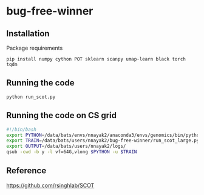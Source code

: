 # bug-free-winner

## Installation
Package requirements

```
pip install numpy cython POT sklearn scanpy umap-learn black torch tqdm
```

## Running the code

```
python run_scot.py
```

## Running the code on CS grid
```bash
#!/bin/bash
export PYTHON=/data/bats/envs/nnayak2/anaconda3/envs/genomics/bin/python
export TRAIN=/data/bats/users/nnayak2/bug-free-winner/run_scot_large.py
export OUTPUT=/data/bats/users/nnayak2/logs/
qsub -cwd -b y -l vf=64G,vlong $PYTHON -u $TRAIN
```

## Reference
https://github.com/rsinghlab/SCOT
